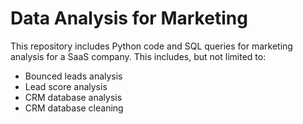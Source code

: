 # Data Analysis for Marketing

This repository includes Python code and SQL queries for marketing analysis for a SaaS company.
This includes, but not limited to:

* Bounced leads analysis
* Lead score analysis
* CRM database analysis
* CRM database cleaning
